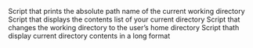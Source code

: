 Script that prints the absolute path name of the current working directory
Script that displays the contents list of your current directory
Script that changes the working directory to the user’s home directory
Script thath display current directory contents in a long format

